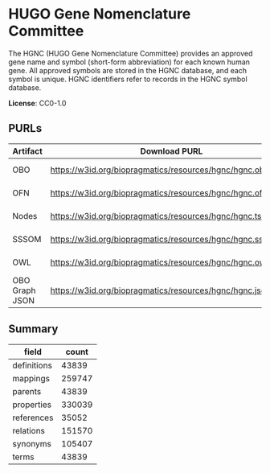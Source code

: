 # HUGO Gene Nomenclature Committee

The HGNC (HUGO Gene Nomenclature Committee) provides an approved gene name and symbol (short-form abbreviation) for each known human gene.  All approved symbols are stored in the HGNC database, and each symbol is unique. HGNC identifiers refer to records in the HGNC symbol database.

**License**: CC0-1.0

## PURLs

| Artifact       | Download PURL                                                | Latest Versioned Download PURL                                          |
|----------------|--------------------------------------------------------------|-------------------------------------------------------------------------|
| OBO            | https://w3id.org/biopragmatics/resources/hgnc/hgnc.obo       | https://w3id.org/biopragmatics/resources/hgnc/2024-12-03/hgnc.obo       |
| OFN            | https://w3id.org/biopragmatics/resources/hgnc/hgnc.ofn       | https://w3id.org/biopragmatics/resources/hgnc/2024-12-03/hgnc.ofn       |
| Nodes          | https://w3id.org/biopragmatics/resources/hgnc/hgnc.tsv       | https://w3id.org/biopragmatics/resources/hgnc/2024-12-03/hgnc.tsv       |
| SSSOM          | https://w3id.org/biopragmatics/resources/hgnc/hgnc.sssom.tsv | https://w3id.org/biopragmatics/resources/hgnc/2024-12-03/hgnc.sssom.tsv |
| OWL            | https://w3id.org/biopragmatics/resources/hgnc/hgnc.owl.gz    | https://w3id.org/biopragmatics/resources/hgnc/2024-12-03/hgnc.owl.gz    |
| OBO Graph JSON | https://w3id.org/biopragmatics/resources/hgnc/hgnc.json.gz   | https://w3id.org/biopragmatics/resources/hgnc/2024-12-03/hgnc.json.gz   |

## Summary

| field       |   count |
|-------------|---------|
| definitions |   43839 |
| mappings    |  259747 |
| parents     |   43839 |
| properties  |  330039 |
| references  |   35052 |
| relations   |  151570 |
| synonyms    |  105407 |
| terms       |   43839 |
